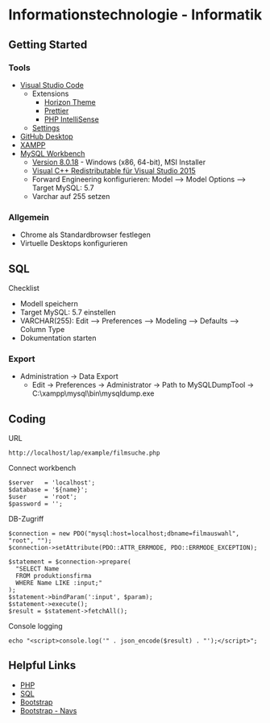 # Informationstechnologie - Informatik

## Getting Started

### Tools

- [Visual Studio Code](https://code.visualstudio.com/)
  - Extensions
    - [Horizon Theme](https://marketplace.visualstudio.com/items?itemName=jolaleye.horizon-theme-vscode)
    - [Prettier](https://marketplace.visualstudio.com/items?itemName=esbenp.prettier-vscode)
    - [PHP IntelliSense](https://marketplace.visualstudio.com/items?itemName=felixfbecker.php-intellisense)
  - [Settings](https://github.com/Bluuax/lap/blob/master/configurations/vs-code-settings.json)
- [GitHub Desktop](https://desktop.github.com/)
- [XAMPP](https://www.apachefriends.org/de/index.html)
- [MySQL Workbench](https://www.mysql.com/products/workbench)
  - [Version 8.0.18](https://downloads.mysql.com/archives/workbench/) - Windows (x86, 64-bit), MSI Installer
  - [Visual C++ Redistributable für Visual Studio 2015](https://www.microsoft.com/de-at/download/details.aspx?id=48145)
  - Forward Engineering konfigurieren: Model --> Model Options --> Target MySQL: 5.7
  - Varchar auf 255 setzen

### Allgemein

- Chrome als Standardbrowser festlegen
- Virtuelle Desktops konfigurieren

## SQL

Checklist

- Modell speichern
- Target MySQL: 5.7 einstellen
- VARCHAR(255): Edit --> Preferences --> Modeling --> Defaults --> Column Type
- Dokumentation starten

### Export

- Administration -> Data Export
  - Edit -> Preferences -> Administrator -> Path to MySQLDumpTool -> C:\xampp\mysql\bin\mysqldump.exe

## Coding

URL

```
http://localhost/lap/example/filmsuche.php
```

Connect workbench

```
$server   = 'localhost';
$database = '${name}';
$user     = 'root';
$password = '';
```

DB-Zugriff
```
$connection = new PDO("mysql:host=localhost;dbname=filmauswahl", "root", "");
$connection->setAttribute(PDO::ATTR_ERRMODE, PDO::ERRMODE_EXCEPTION);

$statement = $connection->prepare(
  "SELECT Name 
  FROM produktionsfirma
  WHERE Name LIKE :input;"
);
$statement->bindParam(':input', $param);
$statement->execute();
$result = $statement->fetchAll();

```

Console logging

```
echo "<script>console.log('" . json_encode($result) . "');</script>";
```

## Helpful Links

- [PHP](https://www.w3schools.com/php/default.asp)
- [SQL](https://www.w3schools.com/sql/default.asp)
- [Bootstrap](https://www.w3schools.com/bootstrap/default.asp)
- [Bootstrap - Navs](https://getbootstrap.com/docs/4.0/components/navs/)

